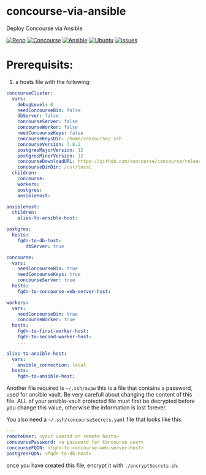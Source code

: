 # concourse-via-ansible
Deploy Concourse via Ansible

[![Repo](https://img.shields.io/static/v1?style=for-the-badge&logo=github&logoColor=white&label=repo&message=0.1.0&color=blue)](https://github.com/DonBower/concourse-via-ansible)
[![Concourse](https://img.shields.io/static/v1?style=for-the-badge&logo=concourse&logoColor=white&label=concourse&message=7.8.2&color=blue)](https://concourse-ci.org)
[![Ansible](https://img.shields.io/static/v1?style=for-the-badge&logo=ansible&logoColor=white&label=ansible&message=2.13.2&color=blue)](https://concourse-ci.org)
[![Ubuntu](https://img.shields.io/static/v1?style=for-the-badge&logo=ubuntu&logoColor=white&label=ansible&message=20.04_LTS&color=blue)](https://ubuntu.com/download/server)
[![issues](https://img.shields.io/static/v1?style=for-the-badge&label=issues&message=1&color=blue)](https://github.com/DonBower/concourse-via-ansible/issues)

# Prerequisits:
1. a hosts file with the following:
```yaml
concourseCluster:
  vars:
    debugLevel: 0
    needConcourseBin: false
    dbServer: false
    concourseServer: false
    concourseWorker: false
    needConcourseKeys: false
    concourseKeysDir: /home/concourse/.ssh
    concourseVersion: 7.8.2
    postgresMajorVersion: 12
    postgresMinorVersion: 12
    concourseDownloadURL: https://github.com/concourse/concourse/releases/download
    concourseBinDir: /usr/local
  children:
    concourse:
    workers:
    postgres:
    ansibleHost:

ansibleHost:
  children:
    alias-to-ansible-host:

postgres:
  hosts:
    fqdn-to-db-host:
       dbServer: true

concourse:
  vars:
    needConcourseBin: true
    needConcourseKeys: true
    concourseServer: true
  hosts:
    fqdn-to-concourse-web-server-host:

workers:
  vars:
    needConcourseBin: true
    concourseWorker: true
  hosts:
    fqdn-to-first-worker-host:
    fqdn-to-second-worker-host:
    ...

alias-to-ansible-host:
  vars:
    ansible_connection: local
  hosts:
    fqdn-to-ansible-host:
```

Another file required is `~/.ssh/avpw`
this is a file that contains a password, used for ansible vault.
Be very carefull about changing the content of this file.  ALL of your ansible-vault protected file must first be decrypted before you change this value, otherwise the information is lost forever.


You also need a `~/.ssh/concourseSecrets.yaml` file that looks like this:
```yaml
---
remoteUser: <your userid on remote hosts>
concoursePassword: <a password for Concourse user>
concourseFQDN: <fqdn-to-concourse-web-server-host>
postgresFQDN: <fqdn-to-db-host>
```

once you have created this file, encrypt it with `./encryptSecrets.sh`.